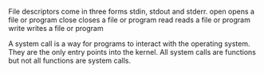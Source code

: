 File descriptors come in three forms stdin, stdout and stderr.
open opens a file or program
close closes a file or program
read reads a file or program
write writes a file or program

A system call is a way for programs to interact with the operating system. They are the only entry points into the kernel.
All system calls are functions but not all functions are system calls.
